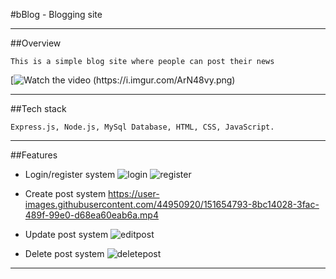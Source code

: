 #bBlog - Blogging site
***
##Overview
```
This is a simple blog site where people can post their news

```
[![Watch the video (https://i.imgur.com/ArN48vy.png)](https://youtu.be/ukRNc_9u0LI)

***
##Tech stack
```
Express.js, Node.js, MySql Database, HTML, CSS, JavaScript.
```
***

##Features

+ Login/register system
![login](https://user-images.githubusercontent.com/44950920/151654729-04d8ec16-d97c-4929-b2f2-10c6ed4ec389.gif)
![register](https://user-images.githubusercontent.com/44950920/151654735-abd16579-a67d-4821-bb60-6b87d1de6068.gif)

+ Create post system
https://user-images.githubusercontent.com/44950920/151654793-8bc14028-3fac-489f-99e0-d68ea60eab6a.mp4

+ Update post system
![editpost](https://user-images.githubusercontent.com/44950920/151654802-e0a574cf-5f91-44ea-81f7-fe2ad25dd0f5.gif)

+ Delete post system
![deletepost](https://user-images.githubusercontent.com/44950920/151654805-feaa28da-5079-4b76-86e3-c61ea759f970.gif)


***

